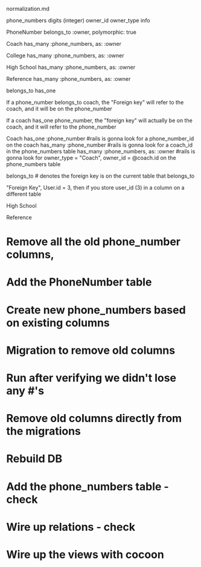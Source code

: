 normalization.md

phone_numbers
  digits (integer)
  owner_id
  owner_type
  info

PhoneNumber
  belongs_to :owner, polymorphic: true

Coach
	has_many :phone_numbers, as: :owner

College
  has_many :phone_numbers, as: :owner

High School
	has_many :phone_numbers, as: :owner

Reference
	has_many :phone_numbers, as: :owner

belongs_to has_one

If a phone_number belongs_to coach, the "Foreign key" will refer to the coach, and it will be on the phone_number

If a coach has_one phone_number, the "foreign key" will actually be on the coach, and it will refer to the phone_number

Coach
  has_one :phone_number #rails is gonna look for a phone_number_id on the coach
  has_many :phone_number #rails is gonna look for a coach_id in the phone_numbers table
  has_many :phone_numbers, as: :owner #rails is gonna look for owner_type = "Coach", owner_id = @coach.id on the phone_numbers table

  belongs_to # denotes the foreign key is on the current table that belongs_to

"Foreign Key", User.id = 3, then if you store user_id (3) in a column on a different table

High School

Reference

# Remove all the old phone_number columns, 

# Add the PhoneNumber table
# Create new phone_numbers based on existing columns
# Migration to remove old columns
# Run after verifying we didn't lose any #'s

# Remove old columns directly from the migrations
# Rebuild DB
# Add the phone_numbers table - check
# Wire up relations - check
# Wire up the views with cocoon